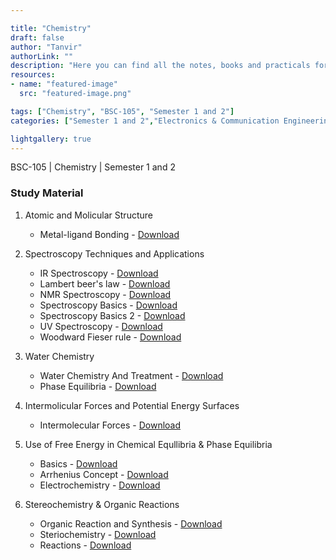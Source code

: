 ```yaml
---

title: "Chemistry"
draft: false
author: "Tanvir"
authorLink: ""
description: "Here you can find all the notes, books and practicals for the subject."
resources:
- name: "featured-image"
  src: "featured-image.png"

tags: ["Chemistry", "BSC-105", "Semester 1 and 2"]
categories: ["Semester 1 and 2","Electronics & Communication Engineering", "Computer Science & Engineering", "Information Technology", "Civil Engineering", "Electrical Engineering","Mechanical Engineering"]

lightgallery: true
---
```

BSC-105 | Chemistry | Semester 1 and 2

<!--more-->

### Study Material

1. Atomic and Molicular Structure
    - Metal-ligand Bonding - [Download](https://github.com/gndecnotes/Notes/raw/main/Semester%201%20and%202/Chemistry%20Group/Chemistry/1%20Atomic%20and%20Molicular%20Structure/Metal-ligand%20Bonding.pdf)

1. Spectroscopy Techniques and Applications
    - IR Spectroscopy - [Download](https://github.com/gndecnotes/Notes/raw/main/Semester%201%20and%202/Chemistry%20Group/Chemistry/2%20Spectroscopy%20Techniques%20and%20Applications/IR%20Spectroscopy.pdf)
    - Lambert beer's law - [Download](https://github.com/gndecnotes/Notes/raw/main/Semester%201%20and%202/Chemistry%20Group/Chemistry/2%20Spectroscopy%20Techniques%20and%20Applications/Lambert%20beer's%20law.pdf)
    - NMR Spectroscopy - [Download](https://github.com/gndecnotes/Notes/raw/main/Semester%201%20and%202/Chemistry%20Group/Chemistry/2%20Spectroscopy%20Techniques%20and%20Applications/NMR%20Spectroscopy.pdf)
    - Spectroscopy Basics - [Download](https://github.com/gndecnotes/Notes/raw/main/Semester%201%20and%202/Chemistry%20Group/Chemistry/2%20Spectroscopy%20Techniques%20and%20Applications/Spectroscopy%20Basics.pdf)
    - Spectroscopy Basics 2 - [Download](https://github.com/gndecnotes/Notes/raw/main/Semester%201%20and%202/Chemistry%20Group/Chemistry/2%20Spectroscopy%20Techniques%20and%20Applications/Spectroscopy%20Basics%202.pdf)
    - UV Spectroscopy - [Download](https://github.com/gndecnotes/Notes/raw/main/Semester%201%20and%202/Chemistry%20Group/Chemistry/2%20Spectroscopy%20Techniques%20and%20Applications/UV%20Spectroscopy.pdf)
    - Woodward Fieser rule - [Download](https://github.com/gndecnotes/Notes/raw/main/Semester%201%20and%202/Chemistry%20Group/Chemistry/2%20Spectroscopy%20Techniques%20and%20Applications/Woodward%20Fieser%20rule.pdf)

1. Water Chemistry
    - Water Chemistry And Treatment - [Download](https://github.com/gndecnotes/Notes/raw/main/Semester%201%20and%202/Chemistry%20Group/Chemistry/3%20Water%20Chemistry/Water%20Chemistry%20And%20Treatment.pdf)
    - Phase Equilibria - [Download](https://github.com/gndecnotes/Notes/raw/main/Semester%201%20and%202/Chemistry%20Group/Chemistry/3%20Water%20Chemistry/phase%20Equilibria.pdf)

1. Intermolicular Forces and Potential Energy Surfaces
    - Intermolecular Forces - [Download](https://github.com/gndecnotes/Notes/raw/main/Semester%201%20and%202/Chemistry%20Group/Chemistry/4%20Intermolicular%20Forces%20and%20Potential%20Energy%20Surfaces/Intermolecular%20Forces.pdf)

1. Use of Free Energy in Chemical Equllibria & Phase Equilibria
    - Basics - [Download](https://github.com/gndecnotes/Notes/raw/main/Semester%201%20and%202/Chemistry%20Group/Chemistry/5%20Use%20of%20Free%20Energy%20in%20Chemical%20Equllibria%20%26%20Phase%20Equilibria/Basics.pdf)
    - Arrhenius Concept - [Download](https://github.com/gndecnotes/Notes/raw/main/Semester%201%20and%202/Chemistry%20Group/Chemistry/5%20Use%20of%20Free%20Energy%20in%20Chemical%20Equllibria%20%26%20Phase%20Equilibria/Arrhenius%20Concept.pdf)
    - Electrochemistry - [Download](https://github.com/gndecnotes/Notes/raw/main/Semester%201%20and%202/Chemistry%20Group/Chemistry/5%20Use%20of%20Free%20Energy%20in%20Chemical%20Equllibria%20%26%20Phase%20Equilibria/Electrochemistry.pdf)

1. Stereochemistry & Organic Reactions
    - Organic Reaction and Synthesis - [Download](https://github.com/gndecnotes/Notes/raw/main/Semester%201%20and%202/Chemistry%20Group/Chemistry/6%20Stereochemistry%20%26%20Organic%20Reactions/Organic%20Reaction%20and%20Synthesis.pdf)
    - Steriochemistry - [Download](https://github.com/gndecnotes/Notes/raw/main/Semester%201%20and%202/Chemistry%20Group/Chemistry/6%20Stereochemistry%20%26%20Organic%20Reactions/Steriochemistry.pdf)
    - Reactions - [Download](https://github.com/gndecnotes/Notes/raw/main/Semester%201%20and%202/Chemistry%20Group/Chemistry/6%20Stereochemistry%20%26%20Organic%20Reactions/Reactions.pdf)


